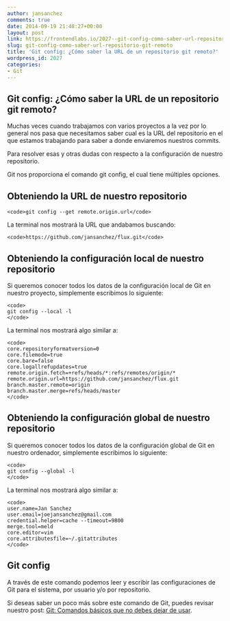 ```yaml
---
author: jansanchez
comments: true
date: 2014-09-19 21:48:27+00:00
layout: post
link: https://frontendlabs.io/2027--git-config-como-saber-url-repositorio-git-remoto
slug: git-config-como-saber-url-repositorio-git-remoto
title: 'Git config: ¿Cómo saber la URL de un repositorio git remoto?'
wordpress_id: 2027
categories:
- Git
---
```


## Git config: ¿Cómo saber la URL de un repositorio git remoto?



Muchas veces cuando trabajamos con varios proyectos a la vez por lo general nos pasa que necesitamos saber cual es la URL del repositorio en el que estamos trabajando para saber a donde enviaremos nuestros commits.

Para resolver esas y otras dudas con respecto a la configuración de nuestro repositorio.

Git nos proporciona el comando git config, el cual tiene múltiples opciones.



## Obteniendo la URL de nuestro repositorio




    
    <code>git config --get remote.origin.url</code>



La terminal nos mostrará la URL que andabamos buscando:


    
    <code>https://github.com/jansanchez/flux.git</code>





## Obteniendo la configuración local de nuestro repositorio



Si queremos conocer todos los datos de la configuración local de Git en nuestro proyecto, simplemente escribimos lo siguiente:


    
    <code>
    git config --local -l
    </code>
    



La terminal nos mostrará algo similar a:


    
    <code>
    core.repositoryformatversion=0
    core.filemode=true
    core.bare=false
    core.logallrefupdates=true
    remote.origin.fetch=+refs/heads/*:refs/remotes/origin/*
    remote.origin.url=https://github.com/jansanchez/flux.git
    branch.master.remote=origin
    branch.master.merge=refs/heads/master
    </code>
    





## Obteniendo la configuración global de nuestro repositorio



Si queremos conocer todos los datos de la configuración global de Git en nuestro ordenador, simplemente escribimos lo siguiente:


    
    <code>
    git config --global -l
    </code>
    




La terminal nos mostrará algo similar a:


    
    <code>
    user.name=Jan Sanchez
    user.email=joejansanchez@gmail.com
    credential.helper=cache --timeout=9800
    merge.tool=meld
    core.editor=vim
    core.attributesfile=~/.gitattributes
    </code>
    






## Git config



A través de este comando podemos leer y escribir las configuraciones de Git para el sistema, por usuario y/o por repositorio.

Si deseas saber un poco más sobre este comando de Git, puedes revisar nuestro post: [Git: Comandos básicos que no debes dejar de usar](https://frontendlabs.io/885--git-comandos-basicos-tutorial-espanol#git-config).
